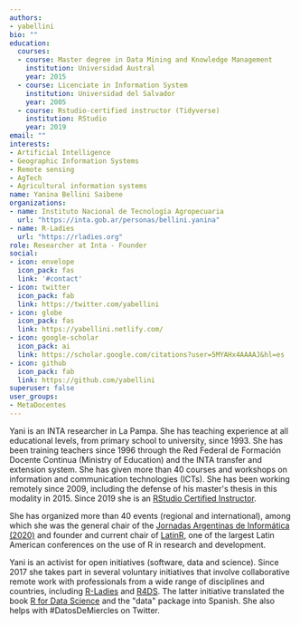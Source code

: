 ```yaml
---
authors:
- yabellini
bio: ""
education:
  courses:
  - course: Master degree in Data Mining and Knowledge Management
    institution: Universidad Austral
    year: 2015
  - course: Licenciate in Information System
    institution: Universidad del Salvador
    year: 2005
  - course: Rstudio-certified instructor (Tidyverse)
    institution: RStudio
    year: 2019
email: ""
interests:
- Artificial Intelligence
- Geographic Information Systems
- Remote sensing
- AgTech
- Agricultural information systems
name: Yanina Bellini Saibene
organizations:
- name: Instituto Nacional de Tecnología Agropecuaria
  url: "https://inta.gob.ar/personas/bellini.yanina"
- name: R-Ladies
  url: "https://rladies.org"
role: Researcher at Inta - Founder
social:
- icon: envelope
  icon_pack: fas
  link: '#contact'
- icon: twitter
  icon_pack: fab
  link: https://twitter.com/yabellini
- icon: globe
  icon_pack: fas
  link: https://yabellini.netlify.com/
- icon: google-scholar
  icon_pack: ai
  link: https://scholar.google.com/citations?user=5MYAHx4AAAAJ&hl=es
- icon: github
  icon_pack: fab
  link: https://github.com/yabellini
superuser: false
user_groups:
- MetaDocentes
---
```


Yani is an INTA researcher in La Pampa. She has teaching experience at all educational levels, from primary school to university, since 1993. She has been training teachers since 1996 through the Red Federal de Formación Docente Continua (Ministry of Education) and the INTA transfer and extension system. She has given more than 40 courses and workshops on information and communication technologies (ICTs). She has been working remotely since 2009, including the defense of his master's thesis in this modality in 2015. Since 2019 she is an [RStudio Certified Instructor](https://education.rstudio.com/trainers/).

She has organized more than 40 events (regional and international), among which she was the general chair of the [Jornadas Argentinas de Informática (2020)](http://www.sadio.org.ar/jaiio/) and founder and current chair of [LatinR](https://latin-r.com), one of the largest Latin American conferences on the use of R in research and development.  

Yani is an activist for open initiatives (software, data and science). Since 2017 she takes part in several voluntary initiatives that involve collaborative remote work with professionals from a wide range of disciplines and countries, including [R-Ladies](https://rladies.org/) and [R4DS](https://github.com/cienciadedatos). The latter initiative translated the book [R for Data Science](https://es.r4ds.hadley.nz) and the "data" package into Spanish. She also helps with #DatosDeMiercles on Twitter. 

